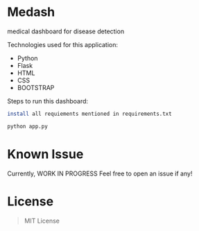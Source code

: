 # Medash
medical dashboard for disease detection

Technologies used for this application:
- Python
- Flask
- HTML
- CSS
- BOOTSTRAP


Steps to run this dashboard:

```bash
install all requiements mentioned in requirements.txt
```

``` bash
python app.py
```


# Known Issue
 Currently, WORK IN PROGRESS Feel free to open an issue if any!

# License
>  MIT License
